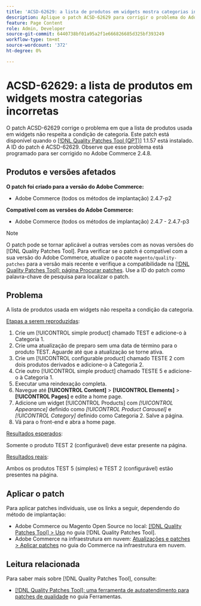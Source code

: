```yaml
---
title: 'ACSD-62629: a lista de produtos em widgets mostra categorias incorretas'
description: Aplique o patch ACSD-62629 para corrigir o problema do Adobe Commerce em que uma lista de produtos usada em widgets não respeita a condição de categoria.
feature: Page Content
role: Admin, Developer
source-git-commit: 6440738bf01a95a2f1e666826685d325bf393249
workflow-type: tm+mt
source-wordcount: '372'
ht-degree: 0%

---
```



# ACSD-62629: a lista de produtos em widgets mostra categorias incorretas

O patch ACSD-62629 corrige o problema em que a lista de produtos usada em widgets não respeita a condição de categoria. Este patch está disponível quando o [[!DNL Quality Patches Tool (QPT)]](/help/tools/quality-patches-tool/quality-patches-tool-to-self-serve-quality-patches.md) 1.1.57 está instalado. A ID do patch é ACSD-62629. Observe que esse problema está programado para ser corrigido no Adobe Commerce 2.4.8.

## Produtos e versões afetados

**O patch foi criado para a versão do Adobe Commerce:**

* Adobe Commerce (todos os métodos de implantação) 2.4.7-p2

**Compatível com as versões do Adobe Commerce:**

* Adobe Commerce (todos os métodos de implantação) 2.4.7 - 2.4.7-p3

>[!NOTE]
>
>O patch pode se tornar aplicável a outras versões com as novas versões do [!DNL Quality Patches Tool]. Para verificar se o patch é compatível com a sua versão do Adobe Commerce, atualize o pacote `magento/quality-patches` para a versão mais recente e verifique a compatibilidade na [[!DNL Quality Patches Tool]: página Procurar patches](https://experienceleague.adobe.com/tools/commerce-quality-patches/index.html?lang=pt-BR). Use a ID do patch como palavra-chave de pesquisa para localizar o patch.

## Problema

A lista de produtos usada em widgets não respeita a condição da categoria.

<u>Etapas a serem reproduzidas</u>:

1. Crie um [!UICONTROL simple product] chamado TEST e adicione-o à Categoria 1.
1. Crie uma atualização de preparo sem uma data de término para o produto TEST. Aguarde até que a atualização se torne ativa.
1. Crie um [!UICONTROL configurable product] chamado TESTE 2 com dois produtos derivados e adicione-o à Categoria 2.
1. Crie outro [!UICONTROL simple product] chamado TESTE 5 e adicione-o à Categoria 1.
1. Executar uma reindexação completa.
1. Navegue até **[!UICONTROL Content]** > **[!UICONTROL Elements]** > **[!UICONTROL Pages]** e edite a home page.
1. Adicione um widget [!UICONTROL Products] com *[!UICONTROL Appearance]* definido como *[!UICONTROL Product Carousel]* e *[!UICONTROL Category]* definido como Categoria 2. Salve a página.
1. Vá para o front-end e abra a home page.

<u>Resultados esperados</u>:

Somente o produto TEST 2 (configurável) deve estar presente na página.

<u>Resultados reais</u>:

Ambos os produtos TEST 5 (simples) e TEST 2 (configurável) estão presentes na página.

## Aplicar o patch

Para aplicar patches individuais, use os links a seguir, dependendo do método de implantação:

* Adobe Commerce ou Magento Open Source no local: [[!DNL Quality Patches Tool] > Uso](/help/tools/quality-patches-tool/usage.md) no guia [!DNL Quality Patches Tool].
* Adobe Commerce na infraestrutura em nuvem: [Atualizações e patches > Aplicar patches](https://experienceleague.adobe.com/docs/commerce-cloud-service/user-guide/develop/upgrade/apply-patches.html?lang=pt-BR) no guia do Commerce na infraestrutura em nuvem.


## Leitura relacionada

Para saber mais sobre [!DNL Quality Patches Tool], consulte:

* [[!DNL Quality Patches Tool]: uma ferramenta de autoatendimento para patches de qualidade](/help/tools/quality-patches-tool/quality-patches-tool-to-self-serve-quality-patches.md) no guia Ferramentas.

